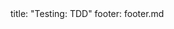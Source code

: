 <frontmatter>
title: "Testing: TDD"
footer: footer.md
</frontmatter>

<include src="container-inPage-asFlat.md" boilerplate />